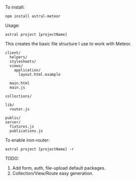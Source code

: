 To install:
```
npm install astral-meteor
```

Usage: 
```
astral project [projectName]
```

This creates the basic file structure I use to work with Meteor.

```
client/
  helpers/
  stylesheets/
  views/
    application/
      layout.html.example

  main.html
  main.js

collections/

lib/
  router.js

public/
server/
  fixtures.js
  publications.js

```

To enable iron-router: 
```
astral project [projectName] -r
```

TODO:

1. Add form, auth, file-upload default packages.
2. Collection/View/Route easy generation.
